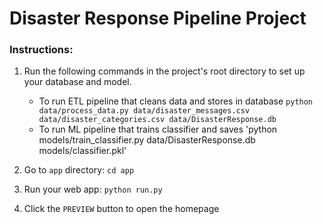 # Disaster Response Pipeline Project

### Instructions:
1. Run the following commands in the project's root directory to set up your database and model.

    - To run ETL pipeline that cleans data and stores in database
        `python data/process_data.py data/disaster_messages.csv data/disaster_categories.csv data/DisasterResponse.db`
    - To run ML pipeline that trains classifier and saves
        'python models/train_classifier.py data/DisasterResponse.db models/classifier.pkl'

2. Go to `app` directory: `cd app`

3. Run your web app: `python run.py`

4. Click the `PREVIEW` button to open the homepage
